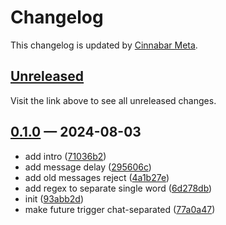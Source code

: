 # Changelog

This changelog is updated by [Cinnabar Meta](https://github.com/cinnabar-forge/node-meta).

## [Unreleased]

Visit the link above to see all unreleased changes.

[comment]: # (Insert new version after this line)

## [0.1.0](https://github.com/cinnabar-forge/triggram/releases/tag/v0.1.0) — 2024-08-03

- add intro ([71036b2])
- add message delay ([295606c])
- add old messages reject ([4a1b27e])
- add regex to separate single word ([6d278db])
- init ([93abb2d])
- make future trigger chat-separated ([77a0a47])

[71036b2]: https://github.com/cinnabar-forge/triggram/commit/71036b2
[4a1b27e]: https://github.com/cinnabar-forge/triggram/commit/4a1b27e
[6d278db]: https://github.com/cinnabar-forge/triggram/commit/6d278db
[295606c]: https://github.com/cinnabar-forge/triggram/commit/295606c
[77a0a47]: https://github.com/cinnabar-forge/triggram/commit/77a0a47
[93abb2d]: https://github.com/cinnabar-forge/triggram/commit/93abb2d


[unreleased]: https://github.com/cinnabar-forge/triggram/compare/v0.1.0...HEAD
